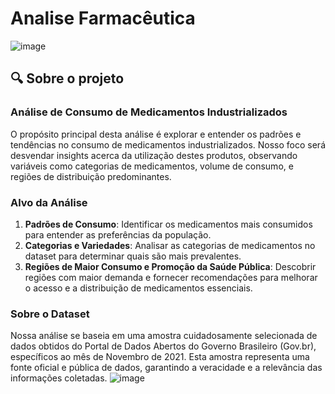 # Analise Farmacêutica
![image](https://github.com/danielreinaux/DataAnalytics/assets/91274263/efd37374-d100-4aab-949e-97b577842a89)

## 🔍 Sobre o projeto
### Análise de Consumo de Medicamentos Industrializados
O propósito principal desta análise é explorar e entender os padrões e tendências no consumo de medicamentos industrializados. Nosso foco será desvendar insights acerca da utilização destes produtos, observando variáveis como categorias de medicamentos, volume de consumo, e regiões de distribuição predominantes.

### Alvo da Análise
1. **Padrões de Consumo**: Identificar os medicamentos mais consumidos para entender as preferências da população.
2. **Categorias e Variedades**: Analisar as categorias de medicamentos no dataset para determinar quais são mais prevalentes.
3. **Regiões de Maior Consumo e Promoção da Saúde Pública**: Descobrir regiões com maior demanda e fornecer recomendações para melhorar o acesso e a distribuição de medicamentos essenciais.



### Sobre o Dataset 
Nossa análise se baseia em uma amostra cuidadosamente selecionada de dados obtidos do Portal de Dados Abertos do Governo Brasileiro (Gov.br), específicos ao mês de Novembro de 2021. Esta amostra representa uma fonte oficial e pública de dados, garantindo a veracidade e a relevância das informações coletadas.
![image](https://github.com/danielreinaux/DataAnalytics/assets/91274263/394553cb-e84a-42a0-9ff5-92d4eec7bb92)
